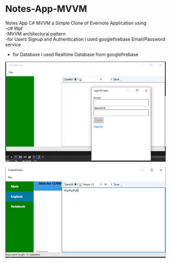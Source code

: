 # Notes-App-MVVM
Notes App C# MVVM
a Simple Clone of Evernote Application using <br> 
-c# Wpf <br>
-MVVM  architectural pattern <br>
-for Users Signup and Authentication i used googlefirebase  Email/Password service <br>
- for Database i used Realtime Database from googlefirebase<br>


![alt text](https://raw.githubusercontent.com/Ahmref/Notes-App-MVVM/main/Capture.PNG)

![alt text](https://raw.githubusercontent.com/Ahmref/Notes-App-MVVM/main/Capture%202.PNG)
